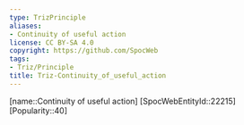 ```yaml
---
type: TrizPrinciple
aliases:
- Continuity of useful action
license: CC BY-SA 4.0
copyright: https://github.com/SpocWeb
tags: 
- Triz/Principle
title: Triz-Continuity_of_useful_action
---
```

[name::Continuity of useful action]
[SpocWebEntityId::22215]
[Popularity::40]



